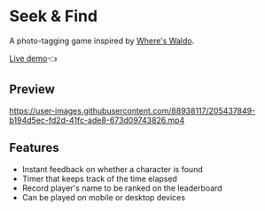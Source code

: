 # Seek & Find
A photo-tagging game inspired by [Where's Waldo](https://en.wikipedia.org/wiki/Where%27s_Wally%3F).

[Live demo](https://luxury-marigold-c9f1c3.netlify.app/)👈

## Preview



https://user-images.githubusercontent.com/88938117/205437849-b194d5ec-fd2d-41fc-ade8-673d09743826.mp4



## Features
- Instant feedback on whether a character is found
- Timer that keeps track of the time elapsed
- Record player's name to be ranked on the leaderboard
- Can be played on mobile or desktop devices
